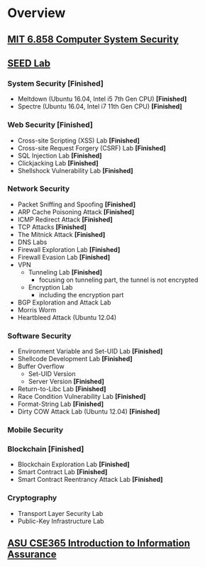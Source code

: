 # Overview

## [MIT 6.858 Computer System Security](https://css.csail.mit.edu/6.858/2022/)


## [SEED Lab](https://seedsecuritylabs.org)

### System Security **[Finished]**
- Meltdown (Ubuntu 16.04, Intel i5 7th Gen CPU) **[Finished]**
- Spectre (Ubuntu 16.04, Intel i7 11th Gen CPU) **[Finished]**

### Web Security **[Finished]**
- Cross-site Scripting (XSS) Lab **[Finished]**
- Cross-site Request Forgery (CSRF) Lab **[Finished]**
- SQL Injection Lab **[Finished]**
- Clickjacking Lab **[Finished]**
- Shellshock Vulnerability Lab **[Finished]**

### Network Security
- Packet Sniffing and Spoofing **[Finished]**
- ARP Cache Poisoning Attack **[Finished]**
- ICMP Redirect Attack **[Finished]**
- TCP Attacks **[Finished]**
- The Mitnick Attack **[Finished]**
- DNS Labs
- Firewall Exploration Lab **[Finished]**
- Firewall Evasion Lab **[Finished]**
- VPN
    - Tunneling Lab **[Finished]**
        - focusing on tunneling part, the tunnel is not encrypted
    - Encryption Lab
        - including the encryption part
- BGP Exploration and Attack Lab
- Morris Worm
- Heartbleed Attack (Ubuntu 12.04)

### Software Security
- Environment Variable and Set-UID Lab **[Finished]**
- Shellcode Development Lab **[Finished]**
- Buffer Overflow
    - Set-UID Version
    - Server Version **[Finished]**
- Return-to-Libc Lab **[Finished]**
- Race Condition Vulnerability Lab **[Finished]**
- Format-String Lab **[Finished]**
- Dirty COW Attack Lab (Ubuntu 12.04) **[Finished]**

### Mobile Security

### Blockchain **[Finished]**
- Blockchain Exploration Lab **[Finished]**
- Smart Contract Lab **[Finished]**
- Smart Contract Reentrancy Attack Lab **[Finished]**

### Cryptography
- Transport Layer Security Lab
- Public-Key Infrastructure Lab


## [ASU CSE365 Introduction to Information Assurance](https://adamdoupe.com/teaching/classes/cse365-intro-information-assurance-s20/)
